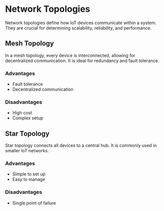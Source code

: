 # Network Topologies
Network topologies define how IoT devices communicate within a system. They are crucial for determining scalability, reliability, and performance.

## Mesh Topology
In a mesh topology, every device is interconnected, allowing for decentralized communication. It is ideal for redundancy and fault tolerance.

### Advantages
- Fault tolerance
- Decentralized communication

### Disadvantages
- High cost
- Complex setup

## Star Topology
Star topology connects all devices to a central hub. It is commonly used in smaller IoT networks.

### Advantages
- Simple to set up
- Easy to manage

### Disadvantages
- Single point of failure
